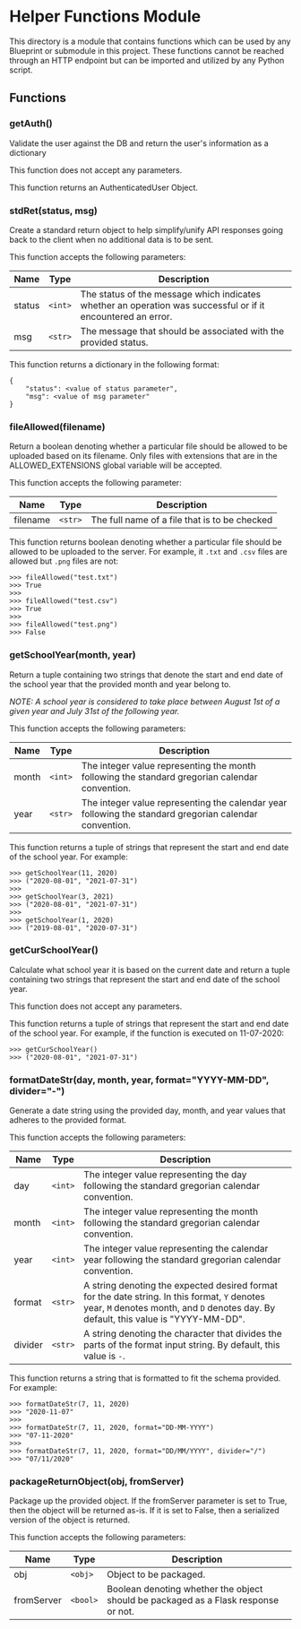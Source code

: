 # Helper Functions Module
This directory is a module that contains functions
which can be used by any Blueprint or submodule in
this project. These functions cannot be reached through 
an HTTP endpoint but can be imported and utilized by
any Python script.

## Functions

### getAuth()
Validate the user against the DB and return the user's information 
as a dictionary

This function does not accept any parameters.

This function returns an AuthenticatedUser Object.


### stdRet(status, msg)
Create a standard return object to help simplify/unify API responses
going back to the client when no additional data is to be sent.

This function accepts the following parameters:

| Name   | Type    | Description  |
|--------|---------|--------------|
| status | `<int>` | The status of the message which indicates whether an operation was successful or if it encountered an error.|
| msg    | `<str>` | The message that should be associated with the provided status.|

This function returns a dictionary in the following format:
```
{
    "status": <value of status parameter",
    "msg": <value of msg parameter"
}
```

### fileAllowed(filename)
Return a boolean denoting whether a particular file should be allowed to be
uploaded based on its filename. Only files with extensions that are in the
ALLOWED_EXTENSIONS global variable will be accepted.

This function accepts the following parameter:

| Name     | Type    | Description  |
|----------|---------|--------------|
| filename | `<str>` | The full name of a file that is to be checked|

This function returns boolean denoting whether a particular file should be allowed to be
uploaded to the server.
For example, it `.txt` and `.csv` files are allowed but `.png` files are not:
```
>>> fileAllowed("test.txt")
>>> True
>>> 
>>> fileAllowed("test.csv")
>>> True
>>> 
>>> fileAllowed("test.png")
>>> False
```

### getSchoolYear(month, year)
Return a tuple containing two strings that denote the start and end date of 
the school year that the provided month and year belong to.

_NOTE: A school year is considered to take place between August 1st of 
        a given year and July 31st of the following year._

This function accepts the following parameters:

| Name   | Type    | Description  |
|--------|---------|--------------|
| month  | `<int>` | The integer value representing the month following the standard gregorian calendar convention.|
| year   | `<str>` | The integer value representing the calendar year following the standard gregorian calendar convention.|

This function returns a tuple of strings that represent the start and end
date of the school year.
For example:
```
>>> getSchoolYear(11, 2020)
>>> ("2020-08-01", "2021-07-31")
>>> 
>>> getSchoolYear(3, 2021)
>>> ("2020-08-01", "2021-07-31")
>>> 
>>> getSchoolYear(1, 2020)
>>> ("2019-08-01", "2020-07-31")
```

### getCurSchoolYear()
Calculate what school year it is based on the current date and return a tuple
containing two strings that represent the start and end date of the school year.

This function does not accept any parameters.

This function returns a tuple of strings that represent the start and end
date of the school year.
For example, if the function is executed on 11-07-2020:
```
>>> getCurSchoolYear()
>>> ("2020-08-01", "2021-07-31")
```

### formatDateStr(day, month, year, format="YYYY-MM-DD", divider="-")
Generate a date string using the provided day, month, and year values
that adheres to the provided format.

This function accepts the following parameters:

| Name    | Type    | Description |
|---------|---------|-------------|
| day     | `<int>` | The integer value representing the day following the standard gregorian calendar convention.|
| month   | `<int>` | The integer value representing the month following the standard gregorian calendar convention.|
| year    | `<int>` | The integer value representing the calendar year following the standard gregorian calendar convention.|
| format  | `<str>` | A string denoting the expected desired format for the date string. In this format, `Y` denotes year, `M` denotes month, and `D` denotes day. By default, this value is "YYYY-MM-DD".|
| divider | `<str>` | A string denoting the character that divides the parts of the format input string. By default, this value is `-`.|

This function returns a string that is formatted to fit the schema provided.
For example:
```
>>> formatDateStr(7, 11, 2020)
>>> "2020-11-07"
>>>
>>> formatDateStr(7, 11, 2020, format="DD-MM-YYYY")
>>> "07-11-2020"
>>>
>>> formatDateStr(7, 11, 2020, format="DD/MM/YYYY", divider="/")
>>> "07/11/2020"
```

### packageReturnObject(obj, fromServer)
Package up the provided object. If the fromServer parameter is set to
True, then the object will be returned as-is. If it is set to False,
then a serialized version of the object is returned.

 This function accepts the following parameters:

| Name       | Type      | Description |
|------------|-----------|-------------|
| obj        | `<obj>`   | Object to be packaged. |
| fromServer | `<bool>`  | Boolean denoting whether the object should be packaged as a Flask response or not. |